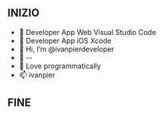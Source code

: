 ## INIZIO

- 🍩 Developer App Web Visual Studio Code
- 👋 Developer App iOS Xcode
- 👀 Hi, I’m @ivanpierdeveloper
- 🌱 --
- 💞️ Love programmatically
- 📫 ivanpier

## FINE
